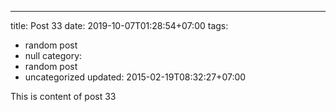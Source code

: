 ---
title: Post 33
date: 2019-10-07T01:28:54+07:00
tags:
  - random post
  - null
category:
  - random post
  - uncategorized
updated: 2015-02-19T08:32:27+07:00

This is content of post 33